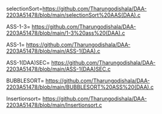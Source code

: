 selectionSort=https://github.com/Tharungodishala/DAA-2203A51478/blob/main/selectionSort%20AAS(DAA).c

ASS-1-3= https://github.com/Tharungodishala/DAA-2203A51478/blob/main/1-3%20ass%20(DAA).c

ASS-1=  https://github.com/Tharungodishala/DAA-2203A51478/blob/main/ASS-1(DAA).c

ASS-1(DAA)SEC= https://github.com/Tharungodishala/DAA-2203A51478/blob/main/ASS-1(DAA)SEC.c

BUBBLESORT= https://github.com/Tharungodishala/DAA-2203A51478/blob/main/BUBBLESORT%20ASS%20(DAA).c

Insertionsort= https://github.com/Tharungodishala/DAA-2203A51478/blob/main/Insertionsort.c

